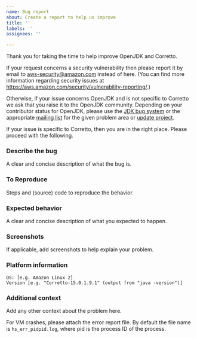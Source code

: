 ```yaml
---
name: Bug report
about: Create a report to help us improve
title: ''
labels: ''
assignees: ''

---
```


Thank you for taking the time to help improve OpenJDK and Corretto.

If your request concerns a security vulnerability then please report it by email to aws-security@amazon.com instead of here. (You can find more information regarding security issues at https://aws.amazon.com/security/vulnerability-reporting/.)

Otherwise, if your issue concerns OpenJDK and is not specific to Corretto we ask that you raise it to the OpenJDK community. Depending on your contributor status for OpenJDK, please use the [JDK bug system](https://bugs.openjdk.java.net/) or the appropriate [mailing list](http://mail.openjdk.java.net/mailman/listinfo) for the given problem area or [update project](http://mail.openjdk.java.net/mailman/listinfo/jdk-updates-dev).

If your issue is specific to Corretto, then you are in the right place. Please proceed with the following.

### Describe the bug
A clear and concise description of what the bug is.

### To Reproduce
Steps and (source) code to reproduce the behavior.

### Expected behavior
A clear and concise description of what you expected to happen.

### Screenshots
If applicable, add screenshots to help explain your problem.

### Platform information
    OS: [e.g. Amazon Linux 2]
    Version [e.g. "Corretto-15.0.1.9.1" (output from "java -version")]

### Additional context
Add any other context about the problem here.

For VM crashes, please attach the error report file. By default the file name is `hs_err_pidpid.log`, where pid is the process ID of the process.